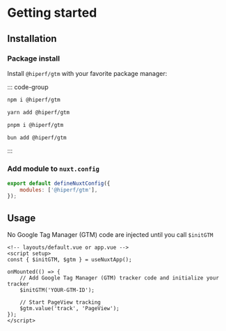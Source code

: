 # Getting started

## Installation

### Package install

Install `@hiperf/gtm` with your favorite package manager:

::: code-group

```sh [npm]
npm i @hiperf/gtm
```

```sh [yarn]
yarn add @hiperf/gtm
```

```sh [pnpm]
pnpm i @hiperf/gtm
```

```sh [bun]
bun add @hiperf/gtm
```

:::

### Add module to `nuxt.config`

```js
export default defineNuxtConfig({
    modules: ['@hiperf/gtm'],
});
```

## Usage
No Google Tag Manager (GTM) code are injected until you call ``$initGTM``

```vue
<!-- layouts/default.vue or app.vue -->
<script setup>
const { $initGTM, $gtm } = useNuxtApp();

onMounted(() => {
	// Add Google Tag Manager (GTM) tracker code and initialize your tracker
	$initGTM('YOUR-GTM-ID');

	// Start PageView tracking
	$gtm.value('track', 'PageView');
});
</script>
```
